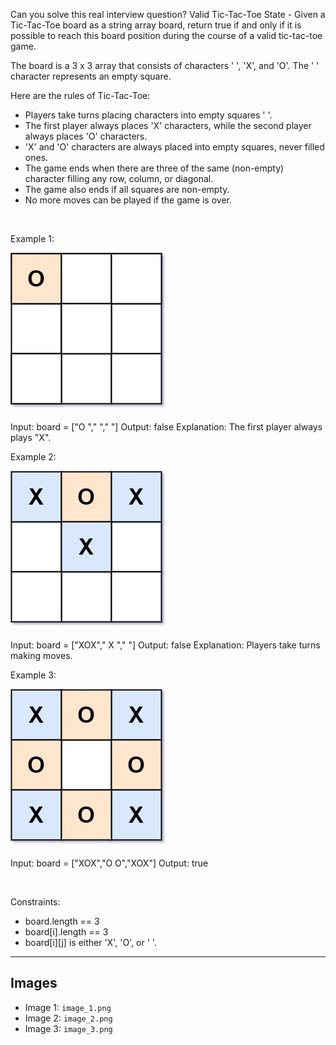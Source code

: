 Can you solve this real interview question? Valid Tic-Tac-Toe State - Given a Tic-Tac-Toe board as a string array board, return true if and only if it is possible to reach this board position during the course of a valid tic-tac-toe game.

The board is a 3 x 3 array that consists of characters ' ', 'X', and 'O'. The ' ' character represents an empty square.

Here are the rules of Tic-Tac-Toe:

 * Players take turns placing characters into empty squares ' '.
 * The first player always places 'X' characters, while the second player always places 'O' characters.
 * 'X' and 'O' characters are always placed into empty squares, never filled ones.
 * The game ends when there are three of the same (non-empty) character filling any row, column, or diagonal.
 * The game also ends if all squares are non-empty.
 * No more moves can be played if the game is over.

 

Example 1:

![Example 1](./image_1.png)


Input: board = ["O  ","   ","   "]
Output: false
Explanation: The first player always plays "X".


Example 2:

![Example 2](./image_2.png)


Input: board = ["XOX"," X ","   "]
Output: false
Explanation: Players take turns making moves.


Example 3:

![Example 3](./image_3.png)


Input: board = ["XOX","O O","XOX"]
Output: true


 

Constraints:

 * board.length == 3
 * board[i].length == 3
 * board[i][j] is either 'X', 'O', or ' '.

---

## Images

- Image 1: `image_1.png`
- Image 2: `image_2.png`
- Image 3: `image_3.png`
